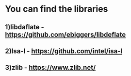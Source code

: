 # You can find the libraries 
## 1)libdaflate - https://github.com/ebiggers/libdeflate
## 2)Isa-l - https://github.com/intel/isa-l
## 3)zlib - https://www.zlib.net/
